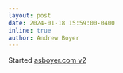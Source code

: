 ```yaml
---
layout: post
date: 2024-01-18 15:59:00-0400
inline: true
author: Andrew Boyer
---
```


Started [asboyer.com v2](https://github.com/asboyer/asboyer.github.io/commits/master/?after=40a516b7b592c31f105e4e13746596c9b38b0a17+34)
